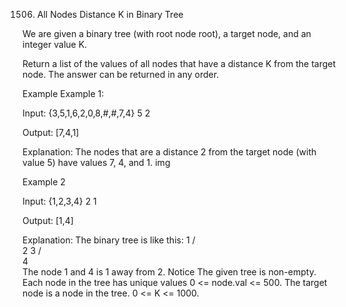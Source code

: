 1506. All Nodes Distance K in Binary Tree

We are given a binary tree (with root node root), a target node, and an integer value K.

Return a list of the values of all nodes that have a distance K from the target node. The answer can be returned in any order.

Example
Example 1:

Input:
{3,5,1,6,2,0,8,#,#,7,4}
5
2

Output: [7,4,1]

Explanation: 
The nodes that are a distance 2 from the target node (with value 5)
have values 7, 4, and 1.
img

Example 2

Input:
{1,2,3,4}
2
1

Output: [1,4]

Explanation:
The binary tree is like this:
    1
   / \
  2   3
 /   
4   
The node 1 and 4 is 1 away from 2.
Notice
The given tree is non-empty.
Each node in the tree has unique values 0 <= node.val <= 500.
The target node is a node in the tree.
0 <= K <= 1000.
